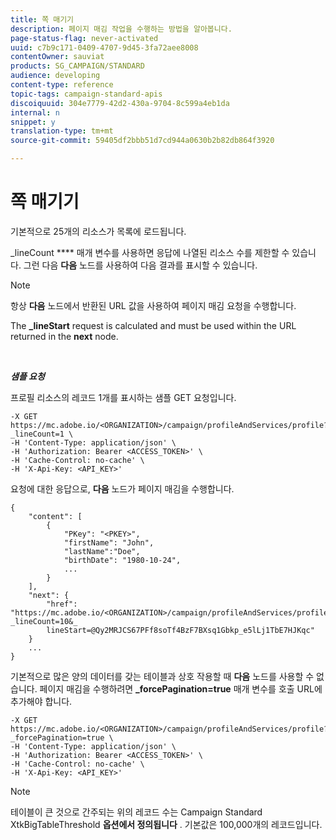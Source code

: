 ```yaml
---
title: 쪽 매기기
description: 페이지 매김 작업을 수행하는 방법을 알아봅니다.
page-status-flag: never-activated
uuid: c7b9c171-0409-4707-9d45-3fa72aee8008
contentOwner: sauviat
products: SG_CAMPAIGN/STANDARD
audience: developing
content-type: reference
topic-tags: campaign-standard-apis
discoiquuid: 304e7779-42d2-430a-9704-8c599a4eb1da
internal: n
snippet: y
translation-type: tm+mt
source-git-commit: 59405df2bbb51d7cd944a0630b2b82db864f3920

---
```



# 쪽 매기기

기본적으로 25개의 리소스가 목록에 로드됩니다.

_lineCount **** 매개 변수를 사용하면 응답에 나열된 리소스 수를 제한할 수 있습니다.  그런 다음 **다음** 노드를 사용하여 다음 결과를 표시할 수 있습니다.

>[!NOTE]
>
>항상 **다음** 노드에서 반환된 URL 값을 사용하여 페이지 매김 요청을 수행합니다.
>
>The **_lineStart** request is calculated and must be used within the URL returned in the **next** node.

<br/>

***샘플 요청&#x200B;***

프로필 리소스의 레코드 1개를 표시하는 샘플 GET 요청입니다.

```
-X GET https://mc.adobe.io/<ORGANIZATION>/campaign/profileAndServices/profile?_lineCount=1 \
-H 'Content-Type: application/json' \
-H 'Authorization: Bearer <ACCESS_TOKEN>' \
-H 'Cache-Control: no-cache' \
-H 'X-Api-Key: <API_KEY>'
```

요청에 대한 응답으로, **다음** 노드가 페이지 매김을 수행합니다.

```
{
    "content": [
        {
            "PKey": "<PKEY>",
            "firstName": "John",
            "lastName":"Doe",
            "birthDate": "1980-10-24",
            ...
        }
    ],
    "next": {
        "href": "https://mc.adobe.io/<ORGANIZATION>/campaign/profileAndServices/profile/email?_lineCount=10&_
        lineStart=@Qy2MRJCS67PFf8soTf4BzF7BXsq1Gbkp_e5lLj1TbE7HJKqc"
    }
    ...
}
```

기본적으로 많은 양의 데이터를 갖는 테이블과 상호 작용할 때 **다음** 노드를 사용할 수 없습니다. 페이지 매김을 수행하려면 **_forcePagination=true** 매개 변수를 호출 URL에 추가해야 합니다.

```
-X GET https://mc.adobe.io/<ORGANIZATION>/campaign/profileAndServices/profile?_forcePagination=true \
-H 'Content-Type: application/json' \
-H 'Authorization: Bearer <ACCESS_TOKEN>' \
-H 'Cache-Control: no-cache' \
-H 'X-Api-Key: <API_KEY>'
```

>[!NOTE]
>
>테이블이 큰 것으로 간주되는 위의 레코드 수는 Campaign Standard XtkBigTableThreshold **옵션에서 정의됩니다** . 기본값은 100,000개의 레코드입니다.
